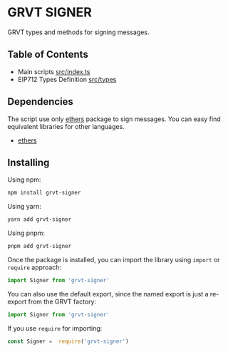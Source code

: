# GRVT SIGNER

GRVT types and methods for signing messages.

## Table of Contents

- Main scripts [src/index.ts](src/index.ts)
- EIP712 Types Definition [src/types](src/types/types.ts)

## Dependencies

The script use only [ethers](https://www.npmjs.com/package/ethers) package to sign messages.
You can easy find equivalent libraries for other languages.

- [ethers](https://www.npmjs.com/package/ethers)

## Installing

Using npm:

```bash
npm install grvt-signer
```

Using yarn:

```bash
yarn add grvt-signer
```

Using pnpm:

```bash
pnpm add grvt-signer
```

Once the package is installed, you can import the library using `import` or `require` approach:

```js
import Signer from 'grvt-signer'
```

You can also use the default export, since the named export is just a re-export from the GRVT factory:

```js
import Signer from 'grvt-signer'
```

If you use `require` for importing:

```js
const Signer =  require('grvt-signer')
```
